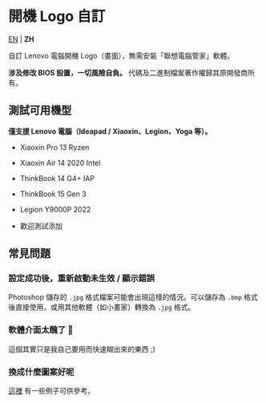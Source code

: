 # 開機 Logo 自訂

[EN](README.md) | **ZH**

自訂 Lenovo 電腦開機 Logo（畫面），無需安裝「聯想電腦管家」軟體。

**涉及修改 BIOS 設置，一切風險自負。** 代碼及二進制檔案著作權歸其原開發商所有。

## 測試可用機型

**僅支援 Lenovo 電腦（Ideapad / Xiaoxin、Legion、Yoga 等）。**

- Xiaoxin Pro 13 Ryzen

- Xiaoxin Air 14 2020 Intel

- ThinkBook 14 G4+ IAP

- ThinkBook 15 Gen 3

- Legion Y9000P 2022

- 歡迎測試添加

## 常見問題

### 設定成功後，重新啟動未生效 / 顯示錯誤

Photoshop 儲存的 `.jpg` 格式檔案可能會出現這樣的情況。可以儲存為 `.bmp` 格式後直接使用，或用其他軟體（如小畫家）轉換為 `.jpg` 格式。

### 軟體介面太醜了 🤯

這個其實只是我自己要用而快速糊出來的東西 ;)

### 換成什麼圖案好呢

[這裡](https://github.com/Coxxs/LogoDiy/tree/master/Examples) 有一些例子可供參考。

